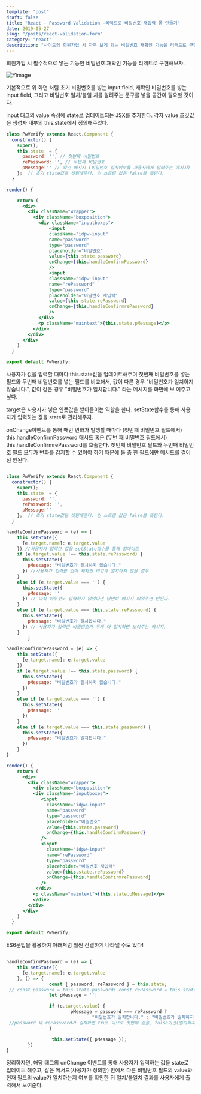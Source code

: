 ```yaml
---
template: "post"
draft: false
title: "React - Password Validation -리액트로 비밀번호 재입력 폼 만들기"
date: 2019-05-27
slug: "/posts/react-validation-form"
category: "react"
description: "사이트의 회원가입 시 자주 보게 되는 비밀번호 재확인 기능을 리액트로 구현해보자"
---
```


  회원가입 시 필수적으로 넣는 기능인 비밀번호 재확인 기능을 리액트로 구현해보자.

![Yimage](https://i.imgur.com/IeZA5rx.png)

기본적으로 위 화면 처럼 초기 비밀번호를 넣는 input field, 재확인 비밀번호를 넣는 input field, 그리고 비밀번호 일치/불일 치를 알려주는 문구를 넣을 공간이 필요할 것이다.

input 태그의 value 속성에 state로 업데이트되는 JSX를 추가한다. 각자 value 초깃값은 생성자 내부의 this.state에서 정의해주었다.

```jsx
class PwVerify extends React.Component {
  constructor() {
    super();
    this.state  = {
      password: '', // 첫번째 비밀번호
      rePassword: '', // 두번째 비밀번호
      pMessage:'' // 확인 메시지 (비밀번호 일치여부를 사용자에게 알려주는 메시지)
    };  // 초기 state값을 셋팅해준다. 빈 스트링 값은 false를 뜻한다.
  }

render() {

    return (
      <div>
        <div className="wrapper">
          <div className="boxposition">
			<div className="inputboxes">
				<input
				className="idpw-input"
				name="password"
				type="password"
				placeholder="비밀번호"
				value={this.state.password}
				onChange={this.handleConfirmPassword}
				/>
				<input
				className="idpw-input"
				name="rePassword"
				type="password"
				placeholder="비밀번호 재입력"
				value={this.state.rePassword}
				onChange={this.handleConfirmrePassword}
				/>
			</div>
          	<p className="maintext">{this.state.pMessage}</p>
          </div>
        </div>
      </div>
    )
  }

export default PwVerify;
```

사용자가 값을 입력할 때마다 this.state값을 업데이트해주며 첫번째 비밀번호를 넣는 필드와 두번째 비밀번호를 넣는 필드를 비교해서, 값이 다른 경우 "비밀번호가 일치하지 않습니다.", 값이 같은 경우 "비밀번호가 일치합니다." 라는 메시지를 화면에 보 여주고 싶다.

target은 사용자가 넣은 인풋값을 받아들이는 역할을 한다. setState함수를 통해 사용자가 입력하는 값을 state로 관리해주자.

onChange이벤트를 통해 매번 변화가 발생할 때마다 (첫번째 비밀번호 필드에서) this.handleConfirmPassword 매서드 혹은 (두번 째 비밀번호 필드에서) this.handleConfirmrePassword를 호출한다. 첫번째 비밀번호 필드와 두번째 비밀번호 필드 모두가 변화를 감지할 수 있어야 하기 때문에 둘 중 한 필드에만 메서드를 걸어선 안된다.


```jsx

class PwVerify extends React.Component {
  constructor() {
    super();
    this.state  = {
      password: '',
      rePassword: '',
      pMessage:''
    };  // 초기 state값을 셋팅해준다. 빈 스트링 값은 false를 뜻한다.
  }

handleConfirmPassword = (e) => {
    this.setState({
      [e.target.name]: e.target.value
    }) //사용자가 입력한 값을 setState함수를 통해 업데이트
    if (e.target.value !== this.state.rePassword) {
      this.setState({
        pMessage: "비밀번호가 일치하지 않습니다."
      }) //사용자가 입력한 값이 재확인 비번과 일치하지 않을 경우
    }
    else if (e.target.value === '') {
      this.setState({
        pMessage: ''
      }) // 아직 아무것도 입력하지 않았다면 당연히 메시지 띄워주면 안된다.
    }
    else if (e.target.value === this.state.rePassword) {
      this.setState({
        pMessage: "비밀번호가 일치합니다."
      }) // 사용자가 입력한 비밀번호가 두개 다 일치하면 보여주는 메시지.
    }
        }

handleConfirmrePassword = (e) => {
    this.setState({
      [e.target.name]: e.target.value
    })
    if (e.target.value !== this.state.password) {
      this.setState({
        pMessage: "비밀번호가 일치하지 않습니다."
      })
    }
    else if (e.target.value === '') {
      this.setState({
        pMessage: ''
      })
    }
    else if (e.target.value === this.state.password) {
      this.setState({
        pMessage: "비밀번호가 일치합니다."
      })
    }
}

render() {
    return (
      <div>
        <div className="wrapper">
          <div className="boxposition">
          <div className="inputboxes">
             <input
               className="idpw-input"
               name="password"
               type="password"
               placeholder="비밀번호"
               value={this.state.password}
               onChange={this.handleConfirmPassword}
             />
             <input
               className="idpw-input"
               name="rePassword"
               type="password"
               placeholder="비밀번호 재입력"
               value={this.state.rePassword}
               onChange={this.handleConfirmrePassword}
             />
           </div>
          <p className="maintext">{this.state.pMessage}</p>
          </div>
        </div>
      </div>
    )
  }

export default PwVerify;

```
ES6문법을 활용하여 아래처럼 훨씬 간결하게 나타낼 수도 있다!


```jsx

handleConfirmPassword = (e) => {
    this.setState({
      [e.target.name]: e.target.value
    }, () => {
                const { password, rePassword } = this.state;
 // const password = this.state.password; const rePassword = this.state.rePassword; 와 같은 뜻이다.
                let pMessage = '';

                if (e.target.value) {
                        pMessage = password === rePassword ?
                                "비밀번호가 일치합니다." : "비밀번호가 일치하지 않습니다.";
 //password 와 rePassword가 일치하면 true 이므로 첫번째 값을, false이면(일치하지 않으면) 두번째 값을 리턴한다.
                }

                 this.setState({ pMessage });
        })
}
```





정리하자면, 해당 태그의 onChange 이벤트를 통해 사용자가 입력하는 값을 state로 업데이트 해주고, 같은 메서드(사용자가 정의한) 안에서 다른 비밀번호 필드의 value와 현재 필드의 value가 일치하는지 여부를 확인한 뒤 일치/불일치 결과를 사용자에게 출력해서 보여준다.